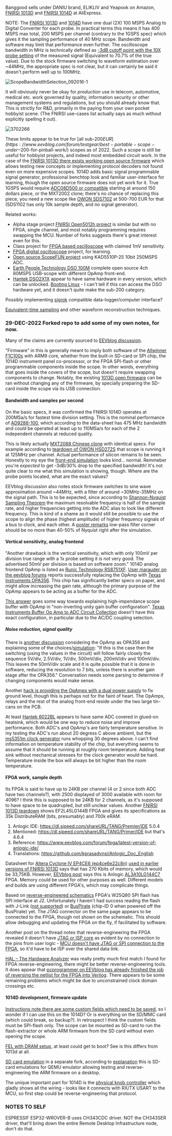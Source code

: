 Banggood sells under DANIU brand, ELIKLIV and Yeapook on Amazon, [FNIRSI 1013D](https://www.aliexpress.com/af/1013d.html) and [FNIRSI 1014D](https://www.aliexpress.com/af/1014d.html) at AliExpress.

NOTE: The [FNIRSI 1013D](http://fnirsi.cn/productinfo/556152.html) and [1014D](http://fnirsi.cn/productinfo/575891.html) have one dual (2X) 100 MSPS Analog to Digital Converter for each probe. In practical terms this means it has 400 MSPS max total, 200 MSPS per channel (contrary to the 1GSPS spec) which gives it the sampling performance of 40 MHz scope. Bandwidth and software may limit that performance even further. The oscilloscope bandwidth in MHz is technically defined as [-3dB cutoff point with the 10X probe setting](https://www.tek.com/en/support/faqs/how-bandwidth-defined-oscilloscope-0) of the measured signal (Equivalent to 70.7% of the true value). Due to the stock firmware switching to waveform estimation over ~44MHz, the appropriate spec is not clear, but it can certainly be said it doesn't perform well up to 100MHz.

![ScopeBandwidthSelection_092016-1](https://user-images.githubusercontent.com/13755049/210172722-59bac364-45af-469d-aeff-836f72458478.jpg "SIGLENT oscilloscope bandwidth determination")

It will obviously never be okay for *production* use in telecom, automotive, medical etc. work governed by quality, information security or other management systems and regulations, but you should already know that. This is strictly for R&D, primarily in the paying from your own pocket hobbyist scene. (The FNIRSI use-cases list actually says as much without explicitly spelling it out).

![3702266](https://user-images.githubusercontent.com/13755049/210172651-015619f0-44b2-4eb2-a4f5-f898484ce5ba.png "FNIRSI 1013D/1014D oscilloscope use-cases")

These limits appear to be true for [all sub-$200EUR](https://www.eevblog.com/forum/testgear/best-portable-scope-under-$200-for-pinball-work/) scopes as of 2022. Such a scope is still be useful for hobbyist projects, and indeed most embedded circuit work. In the case of the [FNIRSI 1013D there exists working open source firmware](https://github.com/pecostm32/FNIRSI_1013D_Firmware) which allows testing new concepts or implementing protocol decoders not found even on more expensive scopes. 1014D adds basic signal programmable signal generator, professional benchtop look and familiar user-interface for learning, though the open source firmware does not yet work for it. True 1GSPS would require [ADC08D500 or compatible](https://www.ti.com/product/ADC08D500/part-details/ADC08D500CIYB/NOPB) starting at around 150 dollars piece, or the MXT2002 clone; there's no chance of replacing this piece, you need a new scope like [OWON SDS7102](https://www.aliexpress.com/af/sds7102.html) at 500-700 EUR for that (SDS1102 has only 10k sample depth, and no signal generator).

Related works:
* Alpha stage project [FNIRSI Open5012h project](https://github.com/ataradov/open-5012h) is similar but with no FPGA, single channel, and most notably programming requires swapping the MCU. Number of forks suggests there's great interest even for this.
* Class project for [FPGA based oscilloscope](https://github.com/agural/FPGA-Oscilloscope) with claimed 1mV sensitivity.
* [FPGA digital oscilloscope](https://www.fpga4fun.com/digitalscope.html) project, for learning.
* [Open source ScopeFUN project](https://www.scopefun.com/) using KAD5510P-25 10bit 250MSPS ADC.
* [Earth People Technology DSO 100M](https://earthpeopletechnology.com/digital_storage_oscilloscope_dso_100m) complete open source 4ch 80MSPS USB-scope with different OpAmp front-end.
* [Hantek DSO2X1X](https://www.eevblog.com/forum/testgear/hacking-the-dso2x1x/) appear to have same hardware in every version, which can be unlocked. [Booting Linux](https://github.com/AndrewBCN/Hantek_DSO2x1x_Linux) - I can't tell if this can access the DSO hardware yet, and it doesn't quite make the sub-200 category.

Possibly implementing [sigrok](https://sigrok.org/wiki/Main_Page) compatible data-logger/computer interface?

[Equivalent-time sampling](https://www.tek.com/en/documents/application-note/real-time-versus-equivalent-time-sampling) and other waveform reconstruction techniques.

### 29-DEC-2022 Forked repo to add some of my own notes, for now.

Many of the claims are currently sourced to [EEVblog discussion](https://www.eevblog.com/forum/testgear/new-bench-scope-fnirsi-1014d-7-1gsas/msg4604008/#msg4604008).

"Firmware" in this is generally meant to imply both software of the [Allwinner F1C100s](https://www.cnx-software.com/2022/01/27/allwinner-f1c100s-handheld-computer-should-cost-15-to-manufacture/) with ARM9 core, whether from the built-in SD-card or SPI chip, the 1014D instrument panel co-processor, or the FPGA SPI-flash or other programmable components inside the scope. In other words, everything that goes inside the covers of the scope, but doesn't require swapping components to change. Notably, the existing [1013D open firmware](https://github.com/pecostm32/FNIRSI_1013D_Firmware) can be ran without changing any of the firmware, by specially preparing the SD-card inside the scope via its USB connection.

#### Bandwidth and samples per second

On the basic specs, it was confirmed the FNIRSI 1014D operates at 200MSa/s for fastest time division setting. This is the nominal performance of [AD9288-100](https://www.analog.com/media/en/technical-documentation/data-sheets/AD9288.pdf), which according to the data-sheet has 475 MHz bandwidth and could be operated at least up to 110MSa/s for each of the 2 independent channels at reduced quality.

This is likely actually [MXT2088 Chinese clone](http://web.archive.org/web/20211001051828/http://www.mxtronics.com/n107/n124/n181/n184/c692/attr/2630.pdf) with identical specs. For example according to [teardown of OWON HSD272S](http://www.kerrywong.com/2021/09/18/teardown-of-an-owon-hds272s-3-in-1-handheld-oscilloscope-dmm-awg-compared-with-hantek-2d72/) that scope is running it at 125MHz per channel. Actual performance of silicon remains to be seen. Honestly to my eye the [front-end simulation](https://www.eevblog.com/forum/testgear/fnirsi-1013d-100mhz-tablet-oscilloscope/msg3147914/#msg3147914) looks kind... normal. Remmeber you're *expected* to get -3dB/30% drop to the specified bandwidth! It's not quite clear to me what this simulation is showing, though. Where are the probe points located, what are the exact values?

EEVblog discussion also notes stock firmware switches to sine wave approximation around ~44MHz, with a filter of around ~30MHz-35MHz on the signal path. This is to be expected, since according to [Shannon-Nyquist Sampling Theorem](https://www.allaboutcircuits.com/technical-articles/nyquist-shannon-theorem-understanding-sampled-systems/) the maximum resolvable frequency is half of the sample rate, and higher frequencies getting into the ADC alias to look like different frequency. This is kind of a shame as it would still be possible to use the scope to align the phase (highest amplitude) of higher frequency signals of a bus to clock, and each other. A [poster remarks](https://www.eevblog.com/forum/testgear/fnirsi-1013d-100mhz-tablet-oscilloscope/msg3148108/#msg3148108) low-pass filter corner should be no more than 40-50% of Nyquist right after the simulation.

#### Vertical sensitivity, analog frontend

"Another drawback is the vertical sensitivity, which with only 100mV per division true range with a 1x probe setting it is not very good. The advertised 50mV per division is based on software zoom." 1014D analog frontend OpAmp is listed as [Runic Technology RS8751XF](https://www.run-ic.com/upload/web/uploads/file/20210421/wD788577TDFQf917d01M2Jj2zb6SkR8M.pdf). [User marauder on the eevblog forums](https://www.eevblog.com/forum/testgear/fnirsi-1013d-100mhz-tablet-oscilloscope/msg4354150/#msg4354150) reports successfully replacing the OpAmp with [Texas Instruments OPA356](https://www.ti.com/lit/gpn/opa356). This chip has significantly better specs on paper, and might allow increasing the gain rate, although the primary purpose of the OpAmp appears to be acting as a buffer for the ADC.

[This answer](https://itecnotes.com/electrical/electronic-attenuation-oscilloscope-front-end/](https://electronics.stackexchange.com/questions/58115/how-to-achieve-high-impedance-input-on-opamp-without-sacrificing-bandwidth)) goes some way towards explaining high-impendance scope buffer with OpAmp in "non-inverting unity gain buffer configuration". [Texas Instruments Buffer Op Amp to ADC Circuit Collection](https://www.ti.com/lit/pdf/sloa098) doesn't have this exact configuration, in particular due to the AC/DC coupling selection.

##### Noise reduction, signal quality

There is [another discussion](https://www.eevblog.com/forum/testgear/fnirsi-1013d-100mhz-tablet-oscilloscope/msg3148590/#msg3148590) considering the OpAmp as OPA356 and explaining some of the choices/[simulation](https://www.eevblog.com/forum/testgear/fnirsi-1013d-100mhz-tablet-oscilloscope/msg3147914/#msg3147914): "If this is the case then the switching (using the values in the circuit) will follow fairly closely the sequence 5V/div, 2.5V/div, 1V/div, 500mV/div, 200mV/div and 100mV/div.  This leaves the 50mV/div scale and it is quite possible that it is done in software, reducing the resolution to 7 bits, unless there is another gain stage after the OPA356." Conversation needs some parsing to determine if changing components would make sense.

Another [hack is providing the OpAmps with a dual power supply](https://www.eevblog.com/forum/testgear/fnirsi-1013d-100mhz-tablet-oscilloscope/msg4536116/#msg4536116) to fix ground level, though this is perhaps not for the faint of heart. The OpAmps, relays and the rest of the analog front-end reside under the two large tin-cans on the PCB.

At least [Hantek 6022BL](https://sigrok.org/wiki/Hantek_6022BL) appears to have same ADC covered in glued-on heatsink, which would be one way to reduce noise and improve performance. Both ADC's and OpAmp's are fairly temperature sensitive. In my testing the ADC's run about 20 degress C above ambient, but the [ms5351m clock generator](https://www.qrp-labs.com/images/synth/ms5351m.pdf) runs whopping 30 degrees above. I can't find information on temperature stability of the chip, but everything seems to assume that it should be running at roughly room temperature. Adding heat sink without mechanical stresses for the clock generator would be hard. Temperature inside the box will always be bit higher than the room temperature.

#### FPGA work, sample depth

Its FPGA is said to have up to 24KB per channel (4 or 2 since both ADC have two channels?), with 2500 displayed of 3000 available with room for 4096? I think this is supposed to be 24KB for 2 channels, as it's supposed to have space to be quadrupled, but still unclear values. Another [FNIRSI 1013D teardown](https://www.cnx-software.com/2022/11/16/fnirsi-1013d-teardown-and-mini-review-a-portable-oscilloscope-based-on-allwinner-cpu-anlogic-fgpa/) shows EF2L45LG144B FPGA and gives its specifications as 35k DistributeRAM (bits, presumably) and 700k eRAM.

1. Anlogic IDE: https://dl.sipeed.com/shareURL/TANG/Premier/IDE 5.0.4
2. Mentioned: https://dl.sipeed.com/shareURL/TANG/Primer/IDE but that's 4.6.4
3. Reference: https://www.eevblog.com/forum/fpga/latest-version-of-anlogic-ide/
4. Translations: https://github.com/kprasadvnsi/Anlogic_Doc_English

Datasheet for [Altera Cyclone IV EP4CE6 (ep4ce6e22c8n)](https://www.altera-price.com/files/7f/EP4CE40F23C6N.pdf) [used in earlier versions of FNIRSI 1013D](https://www.eevblog.com/forum/testgear/fnirsi-1013d-100mhz-tablet-oscilloscope/msg4027378/#msg4027378) says that has 270 Kbits of memory, which would be 33,75KB. However, [EEVblog post](https://www.eevblog.com/forum/fpga/reverse-engineering-anlogic-al3_10-fpga/) says this is Anlogic [AL3A10LG144C7](https://www.eevblog.com/forum/testgear/fnirsi-1013d-100mhz-tablet-oscilloscope/msg3885095/#msg3885095) FPGA. Memory could be used for other purposes as well. Different models and builds are using different FPGA's, which may complicate things.

Based on [reverse-engineered schematics](https://github.com/pecostm32/FNIRSI-1013D-1014D-Hack/blob/main/Schematics/1014D/Scope_1014D_Data_Acquisition.png) FPGA's W25Q80 SPI flash has SPI interface at J2. Unfortunately I haven't had success reading the flash with J-Link ([not supported](https://www.segger.com/supported-devices/winbond/spi)) or [BusPirate](https://learn.sparkfun.com/tutorials/bus-pirate-v36a-hookup-guide/all) (chip-ID 0 when powered off the BusPirate) yet. The JTAG connector on the same page appears to be connected to the FPGA, though not shown on the schematic. This should allow debugging and updating the FPGA on the fly, if facilitated by software.

Another post on the thread notes that reverse-engineering the FPGA revealed it doesn't have [JTAG or ISP core](https://www.altera-price.com/files/51/DC-VIDEO-TVP5146N.pdf) as evident by no connection to the pins from user logic - [MCU doesn't have JTAG or SPI connection to the FPGA](https://github.com/pecostm32/FNIRSI-1013D-1014D-Hack/blob/main/Schematics/1014D/Scope_1014D_Processor.png), so it'd have to be ISP over the shared data link.

[HAL – The Hardware Analyzer](https://github.com/emsec/hal) was really pretty much first match I found for FPGA reverse-engineering, there might be better reverse-engineering tools. It does appear that [pcprogrammer on EEVblog has already finished the job of reversing the netlist for the FPGA into Verilog](https://www.eevblog.com/forum/fpga/reverse-engineering-anlogic-al3_10-fpga/50/#lastPost). There appears to be some remaining problems which might be due to unconstrained clock domain crossings etc.

#### 1014D development, firmware update

[Instructions note there are some custom fields which need to be saved](https://github.com/pecostm32/FNIRSI-1013D-1014D-Hack/tree/main/Test%20code/fnirsi_1014d_firmware_backup), so I wonder if I can use this on the 1014D? Or is everything on the SD/MMC card (which could break, so backup?). In retrospect I think the custom fields must be SPI-flash only. The scope can be mounted as SD-card to run the flash-extractor or whole ARM firmware from the SD card without even opening the scope.

[FEL with DRAM setup](https://github.com/pecostm32/FNIRSI-1013D-1014D-Hack/tree/main/Test%20code/fnirsi_1014d_startup_with_fel), at least could get to boot? See is this differs from 1013d at all.

[SD card emulation](https://github.com/froloffw7/FNIRSI-1013D-1014D-Hack) in a separate fork, according to [explanation](https://www.eevblog.com/forum/testgear/fnirsi-1013d-100mhz-tablet-oscilloscope/msg4326355/#msg4326355) this is SD-card emulations for QEMU emulator allowing testing and reverse-engineering the ARM firmware on a desktop.

The unique important part for 1014D is the [physical knob controller](https://github.com/pecostm32/FNIRSI-1013D-1014D-Hack/blob/main/Schematics/1014D/Scope_1014D_User_Interface.png) which gladly shows all the wiring - looks like it connects with RX/TX USART to the MCU, so first step could be reverse-engineering that protocol.

### NOTES TO SELF

ESPRESSIF ESP32-WROVER-B uses CH343CDC driver. NOT the CH343SER driver, that'll bring down the entire Remote Desktop Infrastructure node, don't do that.
